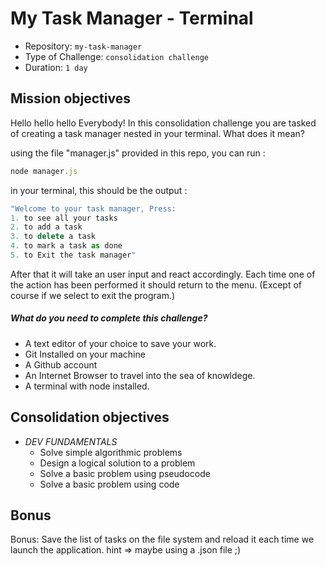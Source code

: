 
# My Task Manager - Terminal
- Repository: `my-task-manager`
- Type of Challenge: `consolidation challenge`
- Duration: `1 day`

## Mission objectives

Hello hello hello Everybody!
In this consolidation challenge you are tasked of creating a task manager nested in your terminal.
What does it mean?

using the file "manager.js" provided in this repo,
you can run  :
```js
node manager.js
```
in your terminal, this should be the output :
```js
"Welcome to your task manager, Press:
1. to see all your tasks
2. to add a task
3. to delete a task
4. to mark a task as done
5. to Exit the task manager"
```
After that it will take an user input and react accordingly.
Each time one of the action has been performed it should return to the menu. (Except of course if we select to exit the program.)

##### What do you need to complete this challenge?

- A text editor of your choice to save your work.
- Git Installed on your machine
- A Github account
- An Internet Browser to travel into the sea of knowldege.
- A terminal with node installed.


## Consolidation objectives
- *DEV FUNDAMENTALS*
    - Solve simple algorithmic problems
    - Design a logical solution to a problem
    - Solve a basic problem using pseudocode
    - Solve a basic problem using code


## Bonus

Bonus: Save the list of tasks on the file system and reload it each time we launch the application.
hint => maybe using a .json file ;)


